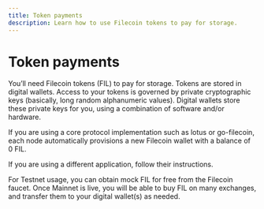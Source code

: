 ```yaml
---
title: Token payments
description: Learn how to use Filecoin tokens to pay for storage.
---
```


# Token payments

You’ll need Filecoin tokens (FIL) to pay for storage. Tokens are stored in digital wallets. Access to your tokens is governed by private cryptographic keys (basically, long random alphanumeric values). Digital wallets store these private keys for you, using a combination of software and/or hardware.

If you are using a core protocol implementation such as lotus or go-filecoin, each node automatically provisions a new Filecoin wallet with a balance of 0 FIL.

If you are using a different application, follow their instructions.

For Testnet usage, you can obtain mock FIL for free from the Filecoin faucet. Once Mainnet is live, you will be able to buy FIL on many exchanges, and transfer them to your digital wallet(s) as needed.
